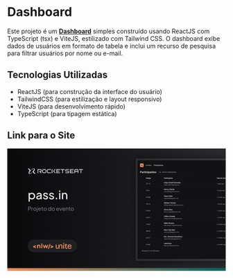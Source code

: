 # Dashboard

Este projeto é um [**Dashboard**](https://nlw-unite-one.vercel.app/) simples construído usando ReactJS com TypeScript (tsx) e ViteJS, estilizado com Tailwind CSS. O dashboard exibe dados de usuários em formato de tabela e inclui um recurso de pesquisa para filtrar usuários por nome ou e-mail.

## Tecnologias Utilizadas

- ReactJS (para construção da interface do usuário)
- TailwindCSS (para estilização e layout responsivo)
- ViteJS (para desenvolvimento rápido)
- TypeScript (para tipagem estática)

## Link para o Site

[![Dashboard](./public/thumbnail.png)](https://nlw-unite-one.vercel.app/)
